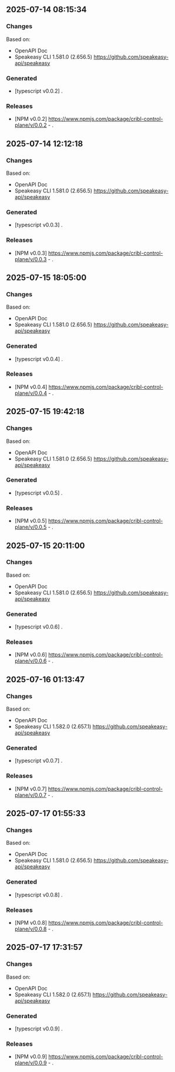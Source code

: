 

## 2025-07-14 08:15:34
### Changes
Based on:
- OpenAPI Doc  
- Speakeasy CLI 1.581.0 (2.656.5) https://github.com/speakeasy-api/speakeasy
### Generated
- [typescript v0.0.2] .
### Releases
- [NPM v0.0.2] https://www.npmjs.com/package/cribl-control-plane/v/0.0.2 - .

## 2025-07-14 12:12:18
### Changes
Based on:
- OpenAPI Doc  
- Speakeasy CLI 1.581.0 (2.656.5) https://github.com/speakeasy-api/speakeasy
### Generated
- [typescript v0.0.3] .
### Releases
- [NPM v0.0.3] https://www.npmjs.com/package/cribl-control-plane/v/0.0.3 - .

## 2025-07-15 18:05:00
### Changes
Based on:
- OpenAPI Doc  
- Speakeasy CLI 1.581.0 (2.656.5) https://github.com/speakeasy-api/speakeasy
### Generated
- [typescript v0.0.4] .
### Releases
- [NPM v0.0.4] https://www.npmjs.com/package/cribl-control-plane/v/0.0.4 - .

## 2025-07-15 19:42:18
### Changes
Based on:
- OpenAPI Doc  
- Speakeasy CLI 1.581.0 (2.656.5) https://github.com/speakeasy-api/speakeasy
### Generated
- [typescript v0.0.5] .
### Releases
- [NPM v0.0.5] https://www.npmjs.com/package/cribl-control-plane/v/0.0.5 - .

## 2025-07-15 20:11:00
### Changes
Based on:
- OpenAPI Doc  
- Speakeasy CLI 1.581.0 (2.656.5) https://github.com/speakeasy-api/speakeasy
### Generated
- [typescript v0.0.6] .
### Releases
- [NPM v0.0.6] https://www.npmjs.com/package/cribl-control-plane/v/0.0.6 - .

## 2025-07-16 01:13:47
### Changes
Based on:
- OpenAPI Doc  
- Speakeasy CLI 1.582.0 (2.657.1) https://github.com/speakeasy-api/speakeasy
### Generated
- [typescript v0.0.7] .
### Releases
- [NPM v0.0.7] https://www.npmjs.com/package/cribl-control-plane/v/0.0.7 - .

## 2025-07-17 01:55:33
### Changes
Based on:
- OpenAPI Doc  
- Speakeasy CLI 1.581.0 (2.656.5) https://github.com/speakeasy-api/speakeasy
### Generated
- [typescript v0.0.8] .
### Releases
- [NPM v0.0.8] https://www.npmjs.com/package/cribl-control-plane/v/0.0.8 - .

## 2025-07-17 17:31:57
### Changes
Based on:
- OpenAPI Doc  
- Speakeasy CLI 1.582.0 (2.657.1) https://github.com/speakeasy-api/speakeasy
### Generated
- [typescript v0.0.9] .
### Releases
- [NPM v0.0.9] https://www.npmjs.com/package/cribl-control-plane/v/0.0.9 - .